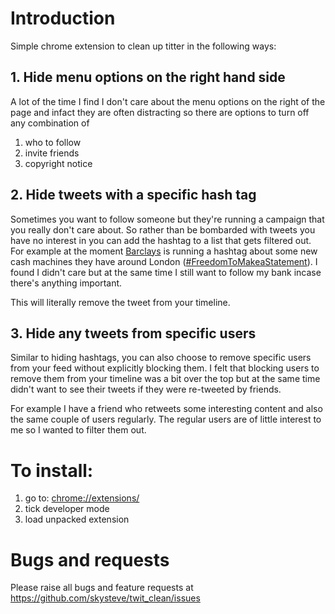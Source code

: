 # Introduction
Simple chrome extension to clean up titter in the following ways:

## 1. Hide menu options on the right hand side
A lot of the time I find I don't care about the menu options on the right of the page
and infact they are often distracting so there are options to turn off any combination of

1. who to follow
2. invite friends
3. copyright notice

## 2. Hide tweets with a specific hash tag
Sometimes you want to follow someone but they're running a campaign that you really don't care about.
So rather than be bombarded with tweets you have no interest in you can add the hashtag to a list that gets 
filtered out. For example at the moment [Barclays][2] is running a hashtag about some new cash machines they have
around London ([#FreedomToMakeaStatement][3]). I found I didn't care but at the same time I still want to follow my
bank incase there's anything important.

This will literally remove the tweet from your timeline.

## 3. Hide any tweets from specific users 
Similar to hiding hashtags, you can also choose to remove specific users from your feed without explicitly blocking them.
I felt that blocking users to remove them from your timeline was a bit over the top but at the same time didn't want to
see their tweets if they were re-tweeted by friends. 

For example I have a friend who retweets some interesting content and also the same couple of users regularly. The regular
users are of little interest to me so I wanted to filter them out.


# To install:
1. go to: [chrome://extensions/][1]
2. tick developer mode
3. load unpacked extension


# Bugs and requests
Please raise all bugs and feature requests at https://github.com/skysteve/twit_clean/issues

[1]: chrome://extensions/
[2]: https://twitter.com/BarclaysOnline
[3]: https://twitter.com/hashtag/freedomtomakeastatement?f=realtime